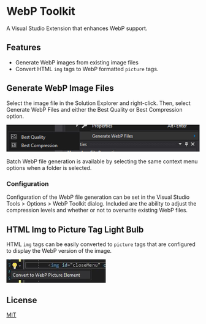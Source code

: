 # WebP Toolkit
A Visual Studio Extension that enhances WebP support.

## Features
- Generate WebP images from existing image files
- Convert HTML `img` tags to WebP formatted `picture` tags.

## Generate WebP Image Files
Select the image file in the Solution Explorer and right-click.  Then, select Generate WebP Files and either the Best Quality or Best Compression option.

![Generate Context Menu](art/generate-context.jpg)

Batch WebP file generation is available by selecting the same context menu options when a folder is selected.

### Configuration
Configuration of the WebP file generation can be set in the Visual Studio Tools > Options > WebP Toolkit dialog. Included are the ability to adjust the compression levels and whether or not to overwrite existing WebP files.

## HTML Img to Picture Tag Light Bulb
HTML `img` tags can be easily converted to `picture` tags that are configured to display the WebP version of the image.

![Img to Picture Tag](art/img-to-picture.jpg)

## License
[MIT](LICENSE)